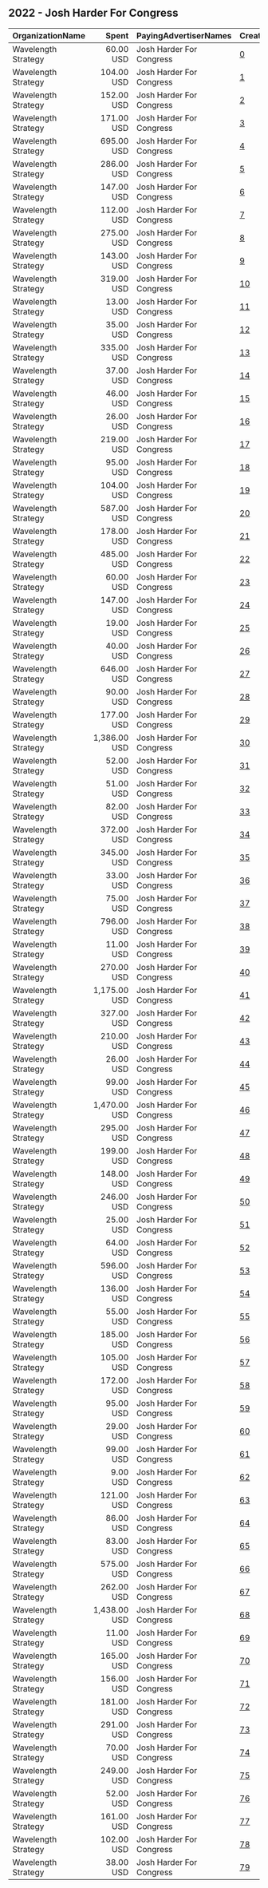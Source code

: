 ## 2022 - Josh Harder For Congress 
|OrganizationName|Spent|PayingAdvertiserNames|CreativeUrls|Impressions|Genders|AgeBrackets|CountryCodes|BillingAddresses|CandidateBallotInformation|
|:---|---:|:---|:---|---:|:---|:---|:---|:---|:---|
|Wavelength Strategy|60.00 USD|Josh Harder For Congress|[0](https://www.snap.com/political-ads/asset/a1e21000a6149adbc17b12d570a5d71544c2431fcae08b53a53d131c6e3e3f40?mediaType=mp4)|4,307||18+|united states|US|Josh Harder For Congress|
|Wavelength Strategy|104.00 USD|Josh Harder For Congress|[1](https://www.snap.com/political-ads/asset/d95218efdf21cd9ec221d6e2a7cfc3481d1dc97a51571949aa88da2b691a4a75?mediaType=png)|10,667||18+|united states|US|Josh Harder For Congress|
|Wavelength Strategy|152.00 USD|Josh Harder For Congress|[2](https://www.snap.com/political-ads/asset/d95218efdf21cd9ec221d6e2a7cfc3481d1dc97a51571949aa88da2b691a4a75?mediaType=png)|16,369||18+|united states|US|Josh Harder For Congress|
|Wavelength Strategy|171.00 USD|Josh Harder For Congress|[3](https://www.snap.com/political-ads/asset/433537ccf8b7236f444ca10646349996f1da773a32b955a5b51c67dda9277d04?mediaType=jpg)|11,158||18+|united states|US|Josh Harder For Congress|
|Wavelength Strategy|695.00 USD|Josh Harder For Congress|[4](https://www.snap.com/political-ads/asset/3322af7c8d6814cf0cb36eb2ac47e8e72c8f1bd413412dda7e4121fbaa470df9?mediaType=mp4)|55,204||18+|united states|US|Josh Harder For Congress|
|Wavelength Strategy|286.00 USD|Josh Harder For Congress|[5](https://www.snap.com/political-ads/asset/a61a662230588cfc791948613e5074fdf4d4ba6c6104ca9f8e56e57df0c99d0f?mediaType=mp4)|19,555||18+|united states|US|Josh Harder For Congress|
|Wavelength Strategy|147.00 USD|Josh Harder For Congress|[6](https://www.snap.com/political-ads/asset/3322af7c8d6814cf0cb36eb2ac47e8e72c8f1bd413412dda7e4121fbaa470df9?mediaType=mp4)|8,653||18+|united states|US|Josh Harder For Congress|
|Wavelength Strategy|112.00 USD|Josh Harder For Congress|[7](https://www.snap.com/political-ads/asset/7f2413f5e1413f6a9982b6fdb0cc569dfba9ca07ee66e3a9318fc8f040ad1cb2?mediaType=jpg)|3,898||18+|united states|US|Josh Harder For Congress|
|Wavelength Strategy|275.00 USD|Josh Harder For Congress|[8](https://www.snap.com/political-ads/asset/226615d8a8931683c3ae365e0983c1e3487372925eae2344fa853c5b788133b2?mediaType=mp4)|27,939||18+|united states|US|Josh Harder For Congress|
|Wavelength Strategy|143.00 USD|Josh Harder For Congress|[9](https://www.snap.com/political-ads/asset/3997364720f77f9108e8e5c2c343b8db0be4276ff86eb593ea17f8b28abd4a21?mediaType=mp4)|11,614||18+|united states|US|Josh Harder For Congress|
|Wavelength Strategy|319.00 USD|Josh Harder For Congress|[10](https://www.snap.com/political-ads/asset/002545fa67367ea8d4f491f47fedc46b1a3fafef58ba767321a7d4b16ed94234?mediaType=mp4)|12,091||18+|united states|US|Josh Harder For Congress|
|Wavelength Strategy|13.00 USD|Josh Harder For Congress|[11](https://www.snap.com/political-ads/asset/995c83a030ec4f70187776e65c29ebc21f86cbaba68b5b913400992af45e0f92?mediaType=jpg)|922||18+|united states|US|Josh Harder For Congress|
|Wavelength Strategy|35.00 USD|Josh Harder For Congress|[12](https://www.snap.com/political-ads/asset/72d71d8a82b68ca4072ccf5a7f7ce21c3874544a463f88998731cb5284b24c00?mediaType=jpg)|2,756||18+|united states|US|Josh Harder For Congress|
|Wavelength Strategy|335.00 USD|Josh Harder For Congress|[13](https://www.snap.com/political-ads/asset/7d0b5ead92119a09392b2390c8b4cddba54373576f66f405508a64e435576271?mediaType=mp4)|25,197||18+|united states|US|Josh Harder For Congress|
|Wavelength Strategy|37.00 USD|Josh Harder For Congress|[14](https://www.snap.com/political-ads/asset/a1e21000a6149adbc17b12d570a5d71544c2431fcae08b53a53d131c6e3e3f40?mediaType=mp4)|2,459||18+|united states|US|Josh Harder For Congress|
|Wavelength Strategy|46.00 USD|Josh Harder For Congress|[15](https://www.snap.com/political-ads/asset/d95218efdf21cd9ec221d6e2a7cfc3481d1dc97a51571949aa88da2b691a4a75?mediaType=png)|3,627||18+|united states|US|Josh Harder For Congress|
|Wavelength Strategy|26.00 USD|Josh Harder For Congress|[16](https://www.snap.com/political-ads/asset/7f2413f5e1413f6a9982b6fdb0cc569dfba9ca07ee66e3a9318fc8f040ad1cb2?mediaType=jpg)|1,550||18+|united states|US|Josh Harder For Congress|
|Wavelength Strategy|219.00 USD|Josh Harder For Congress|[17](https://www.snap.com/political-ads/asset/3997364720f77f9108e8e5c2c343b8db0be4276ff86eb593ea17f8b28abd4a21?mediaType=mp4)|22,042||18+|united states|US|Josh Harder For Congress|
|Wavelength Strategy|95.00 USD|Josh Harder For Congress|[18](https://www.snap.com/political-ads/asset/b189e22f8c1a207241b82aafe29b0ee2c8cb4435ccfc6c5321d37189f535c3f4?mediaType=mp4)|6,405||18+|united states|US|Josh Harder For Congress|
|Wavelength Strategy|104.00 USD|Josh Harder For Congress|[19](https://www.snap.com/political-ads/asset/72d71d8a82b68ca4072ccf5a7f7ce21c3874544a463f88998731cb5284b24c00?mediaType=jpg)|10,945||18+|united states|US|Josh Harder For Congress|
|Wavelength Strategy|587.00 USD|Josh Harder For Congress|[20](https://www.snap.com/political-ads/asset/14e8d4e9753717dad2a0d73b0b810ffbbc9d828e31f2e1492b1a796e1d24f2f3?mediaType=mp4)|53,526||18+|united states|US|Josh Harder For Congress|
|Wavelength Strategy|178.00 USD|Josh Harder For Congress|[21](https://www.snap.com/political-ads/asset/433537ccf8b7236f444ca10646349996f1da773a32b955a5b51c67dda9277d04?mediaType=jpg)|7,833||18+|united states|US|Josh Harder For Congress|
|Wavelength Strategy|485.00 USD|Josh Harder For Congress|[22](https://www.snap.com/political-ads/asset/694060b5589c14548df46bdd216c5208f7f508096792f6ae33a8a0bfaf910534?mediaType=mp4)|46,982||18+|united states|US|Josh Harder For Congress|
|Wavelength Strategy|60.00 USD|Josh Harder For Congress|[23](https://www.snap.com/political-ads/asset/316f9aa85c815216bedf3cb95c2ad30884aecc8c7fa481f31db47d82dcdfe33b?mediaType=mp4)|3,868||18+|united states|US|Josh Harder For Congress|
|Wavelength Strategy|147.00 USD|Josh Harder For Congress|[24](https://www.snap.com/political-ads/asset/226615d8a8931683c3ae365e0983c1e3487372925eae2344fa853c5b788133b2?mediaType=mp4)|12,892||18+|united states|US|Josh Harder For Congress|
|Wavelength Strategy|19.00 USD|Josh Harder For Congress|[25](https://www.snap.com/political-ads/asset/a61a662230588cfc791948613e5074fdf4d4ba6c6104ca9f8e56e57df0c99d0f?mediaType=mp4)|1,167||18+|united states|US|Josh Harder For Congress|
|Wavelength Strategy|40.00 USD|Josh Harder For Congress|[26](https://www.snap.com/political-ads/asset/a939eb678a7cbc63fdd1c87cd4dd004c634f76b3599ad916834ed8d9777499d4?mediaType=png)|3,428||18+|united states|US|Josh Harder For Congress|
|Wavelength Strategy|646.00 USD|Josh Harder For Congress|[27](https://www.snap.com/political-ads/asset/9df3cd08419047c261bc28547899e6eaebe63bdd96185cac2ed50a6d82d4e2f9?mediaType=mp4)|44,907||18+|united states|US|Josh Harder For Congress|
|Wavelength Strategy|90.00 USD|Josh Harder For Congress|[28](https://www.snap.com/political-ads/asset/a61a662230588cfc791948613e5074fdf4d4ba6c6104ca9f8e56e57df0c99d0f?mediaType=mp4)|4,203||18+|united states|US|Josh Harder For Congress|
|Wavelength Strategy|177.00 USD|Josh Harder For Congress|[29](https://www.snap.com/political-ads/asset/15f96f4dc9c9d50aa004a17d9f26852594aa56381c33cfc69760b424eb8fb6df?mediaType=jpg)|16,536||18+|united states|US|Josh Harder For Congress|
|Wavelength Strategy|1,386.00 USD|Josh Harder For Congress|[30](https://www.snap.com/political-ads/asset/9df3cd08419047c261bc28547899e6eaebe63bdd96185cac2ed50a6d82d4e2f9?mediaType=mp4)|90,293||18+|united states|US|Josh Harder For Congress|
|Wavelength Strategy|52.00 USD|Josh Harder For Congress|[31](https://www.snap.com/political-ads/asset/433537ccf8b7236f444ca10646349996f1da773a32b955a5b51c67dda9277d04?mediaType=jpg)|3,568||18+|united states|US|Josh Harder For Congress|
|Wavelength Strategy|51.00 USD|Josh Harder For Congress|[32](https://www.snap.com/political-ads/asset/316f9aa85c815216bedf3cb95c2ad30884aecc8c7fa481f31db47d82dcdfe33b?mediaType=mp4)|1,786||18+|united states|US|Josh Harder For Congress|
|Wavelength Strategy|82.00 USD|Josh Harder For Congress|[33](https://www.snap.com/political-ads/asset/002545fa67367ea8d4f491f47fedc46b1a3fafef58ba767321a7d4b16ed94234?mediaType=mp4)|3,217||18+|united states|US|Josh Harder For Congress|
|Wavelength Strategy|372.00 USD|Josh Harder For Congress|[34](https://www.snap.com/political-ads/asset/b189e22f8c1a207241b82aafe29b0ee2c8cb4435ccfc6c5321d37189f535c3f4?mediaType=mp4)|39,825||18+|united states|US|Josh Harder For Congress|
|Wavelength Strategy|345.00 USD|Josh Harder For Congress|[35](https://www.snap.com/political-ads/asset/a61a662230588cfc791948613e5074fdf4d4ba6c6104ca9f8e56e57df0c99d0f?mediaType=mp4)|11,668||18+|united states|US|Josh Harder For Congress|
|Wavelength Strategy|33.00 USD|Josh Harder For Congress|[36](https://www.snap.com/political-ads/asset/72d71d8a82b68ca4072ccf5a7f7ce21c3874544a463f88998731cb5284b24c00?mediaType=jpg)|2,003||18+|united states|US|Josh Harder For Congress|
|Wavelength Strategy|75.00 USD|Josh Harder For Congress|[37](https://www.snap.com/political-ads/asset/15f96f4dc9c9d50aa004a17d9f26852594aa56381c33cfc69760b424eb8fb6df?mediaType=jpg)|4,436||18+|united states|US|Josh Harder For Congress|
|Wavelength Strategy|796.00 USD|Josh Harder For Congress|[38](https://www.snap.com/political-ads/asset/9df3cd08419047c261bc28547899e6eaebe63bdd96185cac2ed50a6d82d4e2f9?mediaType=mp4)|84,364||18+|united states|US|Josh Harder For Congress|
|Wavelength Strategy|11.00 USD|Josh Harder For Congress|[39](https://www.snap.com/political-ads/asset/995c83a030ec4f70187776e65c29ebc21f86cbaba68b5b913400992af45e0f92?mediaType=jpg)|693||18+|united states|US|Josh Harder For Congress|
|Wavelength Strategy|270.00 USD|Josh Harder For Congress|[40](https://www.snap.com/political-ads/asset/74d9f648be5d8df9838c56dd27fd93ceb9420c08a551bc7f54708c4d4d70cc2e?mediaType=mp4)|20,945||18+|united states|US|Josh Harder For Congress|
|Wavelength Strategy|1,175.00 USD|Josh Harder For Congress|[41](https://www.snap.com/political-ads/asset/74d9f648be5d8df9838c56dd27fd93ceb9420c08a551bc7f54708c4d4d70cc2e?mediaType=mp4)|44,327||18+|united states|US|Josh Harder For Congress|
|Wavelength Strategy|327.00 USD|Josh Harder For Congress|[42](https://www.snap.com/political-ads/asset/9df3cd08419047c261bc28547899e6eaebe63bdd96185cac2ed50a6d82d4e2f9?mediaType=mp4)|24,743||18+|united states|US|Josh Harder For Congress|
|Wavelength Strategy|210.00 USD|Josh Harder For Congress|[43](https://www.snap.com/political-ads/asset/226615d8a8931683c3ae365e0983c1e3487372925eae2344fa853c5b788133b2?mediaType=mp4)|21,168||18+|united states|US|Josh Harder For Congress|
|Wavelength Strategy|26.00 USD|Josh Harder For Congress|[44](https://www.snap.com/political-ads/asset/002545fa67367ea8d4f491f47fedc46b1a3fafef58ba767321a7d4b16ed94234?mediaType=mp4)|1,922||18+|united states|US|Josh Harder For Congress|
|Wavelength Strategy|99.00 USD|Josh Harder For Congress|[45](https://www.snap.com/political-ads/asset/694060b5589c14548df46bdd216c5208f7f508096792f6ae33a8a0bfaf910534?mediaType=mp4)|7,420||18+|united states|US|Josh Harder For Congress|
|Wavelength Strategy|1,470.00 USD|Josh Harder For Congress|[46](https://www.snap.com/political-ads/asset/7d0b5ead92119a09392b2390c8b4cddba54373576f66f405508a64e435576271?mediaType=mp4)|57,831||18+|united states|US|Josh Harder For Congress|
|Wavelength Strategy|295.00 USD|Josh Harder For Congress|[47](https://www.snap.com/political-ads/asset/433537ccf8b7236f444ca10646349996f1da773a32b955a5b51c67dda9277d04?mediaType=jpg)|19,231||18+|united states|US|Josh Harder For Congress|
|Wavelength Strategy|199.00 USD|Josh Harder For Congress|[48](https://www.snap.com/political-ads/asset/002545fa67367ea8d4f491f47fedc46b1a3fafef58ba767321a7d4b16ed94234?mediaType=mp4)|7,173||18+|united states|US|Josh Harder For Congress|
|Wavelength Strategy|148.00 USD|Josh Harder For Congress|[49](https://www.snap.com/political-ads/asset/15f96f4dc9c9d50aa004a17d9f26852594aa56381c33cfc69760b424eb8fb6df?mediaType=jpg)|14,128||18+|united states|US|Josh Harder For Congress|
|Wavelength Strategy|246.00 USD|Josh Harder For Congress|[50](https://www.snap.com/political-ads/asset/a939eb678a7cbc63fdd1c87cd4dd004c634f76b3599ad916834ed8d9777499d4?mediaType=png)|9,500||18+|united states|US|Josh Harder For Congress|
|Wavelength Strategy|25.00 USD|Josh Harder For Congress|[51](https://www.snap.com/political-ads/asset/995c83a030ec4f70187776e65c29ebc21f86cbaba68b5b913400992af45e0f92?mediaType=jpg)|1,360||18+|united states|US|Josh Harder For Congress|
|Wavelength Strategy|64.00 USD|Josh Harder For Congress|[52](https://www.snap.com/political-ads/asset/15f96f4dc9c9d50aa004a17d9f26852594aa56381c33cfc69760b424eb8fb6df?mediaType=jpg)|4,882||18+|united states|US|Josh Harder For Congress|
|Wavelength Strategy|596.00 USD|Josh Harder For Congress|[53](https://www.snap.com/political-ads/asset/3997364720f77f9108e8e5c2c343b8db0be4276ff86eb593ea17f8b28abd4a21?mediaType=mp4)|56,383||18+|united states|US|Josh Harder For Congress|
|Wavelength Strategy|136.00 USD|Josh Harder For Congress|[54](https://www.snap.com/political-ads/asset/3322af7c8d6814cf0cb36eb2ac47e8e72c8f1bd413412dda7e4121fbaa470df9?mediaType=mp4)|5,443||18+|united states|US|Josh Harder For Congress|
|Wavelength Strategy|55.00 USD|Josh Harder For Congress|[55](https://www.snap.com/political-ads/asset/694060b5589c14548df46bdd216c5208f7f508096792f6ae33a8a0bfaf910534?mediaType=mp4)|4,504||18+|united states|US|Josh Harder For Congress|
|Wavelength Strategy|185.00 USD|Josh Harder For Congress|[56](https://www.snap.com/political-ads/asset/7d0b5ead92119a09392b2390c8b4cddba54373576f66f405508a64e435576271?mediaType=mp4)|15,671||18+|united states|US|Josh Harder For Congress|
|Wavelength Strategy|105.00 USD|Josh Harder For Congress|[57](https://www.snap.com/political-ads/asset/a1e21000a6149adbc17b12d570a5d71544c2431fcae08b53a53d131c6e3e3f40?mediaType=mp4)|6,924||18+|united states|US|Josh Harder For Congress|
|Wavelength Strategy|172.00 USD|Josh Harder For Congress|[58](https://www.snap.com/political-ads/asset/14e8d4e9753717dad2a0d73b0b810ffbbc9d828e31f2e1492b1a796e1d24f2f3?mediaType=mp4)|12,248||18+|united states|US|Josh Harder For Congress|
|Wavelength Strategy|95.00 USD|Josh Harder For Congress|[59](https://www.snap.com/political-ads/asset/14e8d4e9753717dad2a0d73b0b810ffbbc9d828e31f2e1492b1a796e1d24f2f3?mediaType=mp4)|6,266||18+|united states|US|Josh Harder For Congress|
|Wavelength Strategy|29.00 USD|Josh Harder For Congress|[60](https://www.snap.com/political-ads/asset/7f2413f5e1413f6a9982b6fdb0cc569dfba9ca07ee66e3a9318fc8f040ad1cb2?mediaType=jpg)|1,811||18+|united states|US|Josh Harder For Congress|
|Wavelength Strategy|99.00 USD|Josh Harder For Congress|[61](https://www.snap.com/political-ads/asset/d95218efdf21cd9ec221d6e2a7cfc3481d1dc97a51571949aa88da2b691a4a75?mediaType=png)|7,037||18+|united states|US|Josh Harder For Congress|
|Wavelength Strategy|9.00 USD|Josh Harder For Congress|[62](https://www.snap.com/political-ads/asset/316f9aa85c815216bedf3cb95c2ad30884aecc8c7fa481f31db47d82dcdfe33b?mediaType=mp4)|615||18+|united states|US|Josh Harder For Congress|
|Wavelength Strategy|121.00 USD|Josh Harder For Congress|[63](https://www.snap.com/political-ads/asset/a1e21000a6149adbc17b12d570a5d71544c2431fcae08b53a53d131c6e3e3f40?mediaType=mp4)|4,249||18+|united states|US|Josh Harder For Congress|
|Wavelength Strategy|86.00 USD|Josh Harder For Congress|[64](https://www.snap.com/political-ads/asset/74d9f648be5d8df9838c56dd27fd93ceb9420c08a551bc7f54708c4d4d70cc2e?mediaType=mp4)|7,766||18+|united states|US|Josh Harder For Congress|
|Wavelength Strategy|83.00 USD|Josh Harder For Congress|[65](https://www.snap.com/political-ads/asset/3997364720f77f9108e8e5c2c343b8db0be4276ff86eb593ea17f8b28abd4a21?mediaType=mp4)|4,707||18+|united states|US|Josh Harder For Congress|
|Wavelength Strategy|575.00 USD|Josh Harder For Congress|[66](https://www.snap.com/political-ads/asset/7d0b5ead92119a09392b2390c8b4cddba54373576f66f405508a64e435576271?mediaType=mp4)|28,423||18+|united states|US|Josh Harder For Congress|
|Wavelength Strategy|262.00 USD|Josh Harder For Congress|[67](https://www.snap.com/political-ads/asset/74d9f648be5d8df9838c56dd27fd93ceb9420c08a551bc7f54708c4d4d70cc2e?mediaType=mp4)|22,631||18+|united states|US|Josh Harder For Congress|
|Wavelength Strategy|1,438.00 USD|Josh Harder For Congress|[68](https://www.snap.com/political-ads/asset/14e8d4e9753717dad2a0d73b0b810ffbbc9d828e31f2e1492b1a796e1d24f2f3?mediaType=mp4)|151,075||18+|united states|US|Josh Harder For Congress|
|Wavelength Strategy|11.00 USD|Josh Harder For Congress|[69](https://www.snap.com/political-ads/asset/7f2413f5e1413f6a9982b6fdb0cc569dfba9ca07ee66e3a9318fc8f040ad1cb2?mediaType=jpg)|672||18+|united states|US|Josh Harder For Congress|
|Wavelength Strategy|165.00 USD|Josh Harder For Congress|[70](https://www.snap.com/political-ads/asset/995c83a030ec4f70187776e65c29ebc21f86cbaba68b5b913400992af45e0f92?mediaType=jpg)|5,430||18+|united states|US|Josh Harder For Congress|
|Wavelength Strategy|156.00 USD|Josh Harder For Congress|[71](https://www.snap.com/political-ads/asset/226615d8a8931683c3ae365e0983c1e3487372925eae2344fa853c5b788133b2?mediaType=mp4)|11,408||18+|united states|US|Josh Harder For Congress|
|Wavelength Strategy|181.00 USD|Josh Harder For Congress|[72](https://www.snap.com/political-ads/asset/72d71d8a82b68ca4072ccf5a7f7ce21c3874544a463f88998731cb5284b24c00?mediaType=jpg)|17,600||18+|united states|US|Josh Harder For Congress|
|Wavelength Strategy|291.00 USD|Josh Harder For Congress|[73](https://www.snap.com/political-ads/asset/694060b5589c14548df46bdd216c5208f7f508096792f6ae33a8a0bfaf910534?mediaType=mp4)|10,565||18+|united states|US|Josh Harder For Congress|
|Wavelength Strategy|70.00 USD|Josh Harder For Congress|[74](https://www.snap.com/political-ads/asset/3322af7c8d6814cf0cb36eb2ac47e8e72c8f1bd413412dda7e4121fbaa470df9?mediaType=mp4)|4,441||18+|united states|US|Josh Harder For Congress|
|Wavelength Strategy|249.00 USD|Josh Harder For Congress|[75](https://www.snap.com/political-ads/asset/b189e22f8c1a207241b82aafe29b0ee2c8cb4435ccfc6c5321d37189f535c3f4?mediaType=mp4)|27,466||18+|united states|US|Josh Harder For Congress|
|Wavelength Strategy|52.00 USD|Josh Harder For Congress|[76](https://www.snap.com/political-ads/asset/b189e22f8c1a207241b82aafe29b0ee2c8cb4435ccfc6c5321d37189f535c3f4?mediaType=mp4)|3,915||18+|united states|US|Josh Harder For Congress|
|Wavelength Strategy|161.00 USD|Josh Harder For Congress|[77](https://www.snap.com/political-ads/asset/a939eb678a7cbc63fdd1c87cd4dd004c634f76b3599ad916834ed8d9777499d4?mediaType=png)|12,888||18+|united states|US|Josh Harder For Congress|
|Wavelength Strategy|102.00 USD|Josh Harder For Congress|[78](https://www.snap.com/political-ads/asset/a939eb678a7cbc63fdd1c87cd4dd004c634f76b3599ad916834ed8d9777499d4?mediaType=png)|6,565||18+|united states|US|Josh Harder For Congress|
|Wavelength Strategy|38.00 USD|Josh Harder For Congress|[79](https://www.snap.com/political-ads/asset/316f9aa85c815216bedf3cb95c2ad30884aecc8c7fa481f31db47d82dcdfe33b?mediaType=mp4)|2,443||18+|united states|US|Josh Harder For Congress|
